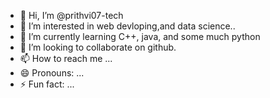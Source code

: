 - 👋 Hi, I’m @prithvi07-tech
- 👀 I’m interested in web devloping,and data science..
- 🌱 I’m currently learning C++, java, and some much python
- 💞️ I’m looking to collaborate on github. 
- 📫 How to reach me ...
- 😄 Pronouns: ...
- ⚡ Fun fact: ...

<!---
prithvi07-tech/prithvi07-tech is a ✨ special ✨ repository because its `README.md` (this file) appears on your GitHub profile.
You can click the Preview link to take a look at your changes.
--->
